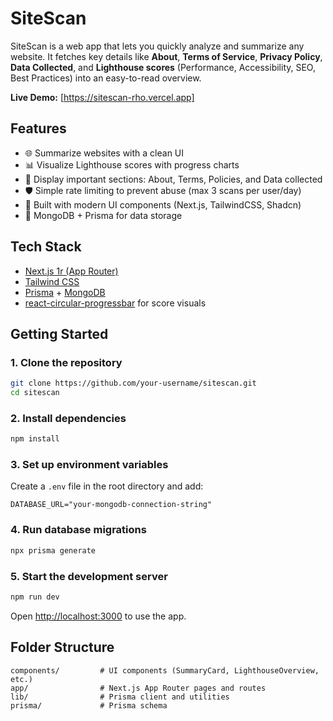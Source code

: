 # SiteScan

SiteScan is a web app that lets you quickly analyze and summarize any website. It fetches key details like **About**, **Terms of Service**, **Privacy Policy**, **Data Collected**, and **Lighthouse scores** (Performance, Accessibility, SEO, Best Practices) into an easy-to-read overview.

**Live Demo:** [https://sitescan-rho.vercel.app]

## Features

* 🌐 Summarize websites with a clean UI
* 📊 Visualize Lighthouse scores with progress charts
* 📑 Display important sections: About, Terms, Policies, and Data collected
* 🛡️ Simple rate limiting to prevent abuse (max 3 scans per user/day)
* 🎨 Built with modern UI components (Next.js, TailwindCSS, Shadcn)
* 💾 MongoDB + Prisma for data storage

## Tech Stack

* [Next.js 1r (App Router)](https://nextjs.org/)
* [Tailwind CSS](https://tailwindcss.com/)
* [Prisma](https://www.prisma.io/) + [MongoDB](https://www.mongodb.com/)
* [react-circular-progressbar](https://www.npmjs.com/package/react-circular-progressbar) for score visuals

## Getting Started

### 1. Clone the repository

```bash
git clone https://github.com/your-username/sitescan.git
cd sitescan
```

### 2. Install dependencies

```bash
npm install
```

### 3. Set up environment variables

Create a `.env` file in the root directory and add:

```env
DATABASE_URL="your-mongodb-connection-string"
```

### 4. Run database migrations

```bash
npx prisma generate
```

### 5. Start the development server

```bash
npm run dev
```

Open [http://localhost:3000](http://localhost:3000) to use the app.

## Folder Structure

```
components/         # UI components (SummaryCard, LighthouseOverview, etc.)
app/                # Next.js App Router pages and routes
lib/                # Prisma client and utilities
prisma/             # Prisma schema
```

